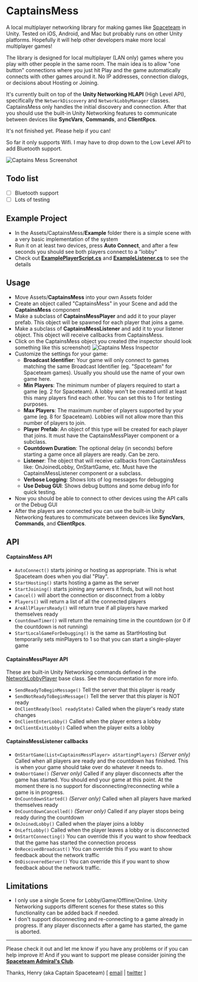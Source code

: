 # CaptainsMess
A local multiplayer networking library for making games like [Spaceteam](http://sleepingbeastgames.com/spaceteam) in Unity. Tested on iOS, Android, and Mac but probably runs on other Unity platforms. Hopefully it will help other developers make more local multiplayer games!

The library is designed for local multiplayer (LAN only) games where you play with other people in the same room. The main idea is to allow "one button" connections where you just hit Play and the game automatically connects with other games around it. No IP addresses, connection dialogs, or decisions about Hosting or Joining.

It's currently built on top of the **Unity Networking HLAPI** (High Level API), specifically the `NetworkDiscovery` and `NetworkLobbyManager` classes. CaptainsMess only handles the initial discovery and connection. After that you should use the built-in Unity Networking features to communicate between devices like **SyncVars**, **Commands**, and **ClientRpcs**.

It's not finished yet. Please help if you can!

So far it only supports Wifi. I may have to drop down to the Low Level API to add Bluetooth support.

![Captains Mess Screenshot](http://www.sleepingbeastgames.com/files/CaptainsMessScreenshot.jpg)

## Todo list
- [ ] Bluetooth support
- [ ] Lots of testing

## Example Project
- In the Assets/CaptainsMess/**Example** folder there is a simple scene with a very basic implementation of the system
- Run it on at least two devices, press **Auto Connect**, and after a few seconds you should see both players connect to a "lobby"
- Check out **[ExamplePlayerScript.cs](Assets/CaptainsMess/Example/ExamplePlayerScript.cs)** and **[ExampleListener.cs](Assets/CaptainsMess/Example/ExampleListener.cs)** to see the details

## Usage
- Move Assets/**CaptainsMess** into your own Assets folder
- Create an object called "CaptainsMess" in your Scene and add the **CaptainsMess** component
- Make a subclass of **CaptainsMessPlayer** and add it to your player prefab. This object will be spawned for each player that joins a game.
- Make a subclass of **CaptainsMessListener** and add it to your listener object. This object will receive callbacks from CaptainsMess.
- Click on the CaptainsMess object you created (the inspector should look something like this screenshot)
![Captains Mess Inspector](http://www.sleepingbeastgames.com/files/CaptainsMessInspector.png)
- Customize the settings for your game:
     - **Broadcast Identifier**: Your game will only connect to games matching the same Broadcast Identifier (eg. "Spaceteam" for Spaceteam games). Usually you should use the name of your own game here.
     - **Min Players**: The minimum number of players required to start a game (eg. 2 for Spaceteam). A lobby won't be created until at least this many players find each other. You can set this to 1 for testing purposes.
     - **Max Players**: The maximum number of players supported by your game (eg. 8 for Spaceteam). Lobbies will not allow more than this number of players to join.
     - **Player Prefab**: An object of this type will be created for each player that joins. It must have the CaptainsMessPlayer component or a subclass.
     - **Countdown Duration**: The optional delay (in seconds) before starting a game once all players are ready. Can be zero.
     - **Listener**: The object that will receive callbacks from CaptainsMess like: OnJoinedLobby, OnStartGame, etc. Must have the CaptainsMessListener component or a subclass.
     - **Verbose Logging**: Shows lots of log messages for debugging
     - **Use Debug GUI**: Shows debug buttons and some debug info for quick testing.
- Now you should be able to connect to other devices using the API calls or the Debug GUI
- After the players are connected you can use the built-in Unity Networking features to communicate between devices like **SyncVars**, **Commands**, and **ClientRpcs**.

## API

#### CaptainsMess API
- `AutoConnect()` starts joining or hosting as appropriate. This is what Spaceteam does when you dial "Play".
- `StartHosting()` starts hosting a game as the server
- `StartJoining()` starts joining any servers it finds, but will not host
- `Cancel()` will abort the connection or disconnect from a lobby
- `Players()` will return a list of all the connected players
- `AreAllPlayersReady()` will return true if all players have marked themselves ready
- `CountdownTimer()` will return the remaining time in the countdown (or 0 if the countdown is not running)
- `StartLocalGameForDebugging()` is the same as StartHosting but temporarily sets minPlayers to 1 so that you can start a single-player game

#### CaptainsMessPlayer API
These are built-in Unity Networking commands defined in the [NetworkLobbyPlayer](http://docs.unity3d.com/ScriptReference/Networking.NetworkLobbyPlayer.html) base class. See the documentation for more info.
- `SendReadyToBeginMessage()` Tell the server that this player is ready
- `SendNotReadyToBeginMessage()` Tell the server that this player is NOT ready
- `OnClientReady(bool readyState)` Called when the player's ready state changes
- `OnClientEnterLobby()` Called when the player enters a lobby
- `OnClientExitLobby()` Called when the player exits a lobby

#### CaptainsMessListener callbacks
- `OnStartGame(List<CaptainsMessPlayer> aStartingPlayers)` *(Server only)* Called when all players are ready and the countdown has finished. This is when your game should take over do whatever it needs to.
- `OnAbortGame()` *(Server only)* Called if any player disconnects after the game has started. You should end your game at this point. At the moment there is no support for disconnecting/reconnecting while a game is in progress.
- `OnCountdownStarted()` *(Server only)* Called when all players have marked themselves ready
- `OnCountdownCancelled()` *(Server only)* Called if any player stops being ready during the countdown
- `OnJoinedLobby()` Called when the player joins a lobby
- `OnLeftLobby()` Called when the player leaves a lobby or is disconnected
- `OnStartConnecting()` You can override this if you want to show feedback that the game has started the connection process
- `OnReceivedBroadcast()` You can override this if you want to show feedback about the network traffic
- `OnDiscoveredServer()` You can override this if you want to show feedback about the network traffic.

## Limitations
- I only use a single Scene for Lobby/Game/Offline/Online. Unity Networking supports different scenes for these states so this functionality can be added back if needed.
- I don't support disconnecting and re-connecting to a game already in progress. If any player disconnects after a game has started, the game is aborted.

---
Please check it out and let me know if you have any problems or if you can help improve it! And if you want to support me please consider joining the **[Spaceteam Admiral's Club](http://spaceteamadmiralsclub.com/forum/plugin/page/membersArea)**.

Thanks, Henry (aka Captain Spaceteam) \[ [email](mailto:henry@sleepingbeastgames.com) | [twitter](https://twitter.com/hengineer) \]
